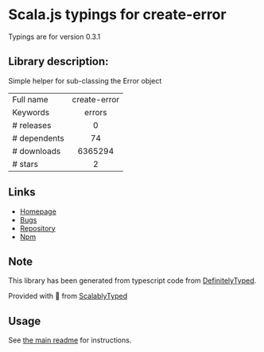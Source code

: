 
# Scala.js typings for create-error

Typings are for version 0.3.1

## Library description:
Simple helper for sub-classing the Error object

|                    |                 |
| ------------------ | :-------------: |
| Full name          | create-error |
| Keywords           | errors |
| # releases         | 0 |
| # dependents       | 74 |
| # downloads        | 6365294 |
| # stars            | 2 |

## Links
- [Homepage](https://github.com/tgriesser/create-error#readme)
- [Bugs](https://github.com/tgriesser/create-error/issues)
- [Repository](https://github.com/tgriesser/create-error)
- [Npm](https://www.npmjs.com/package/create-error)
    


## Note
This library has been generated from typescript code from [DefinitelyTyped](https://definitelytyped.org).

Provided with :purple_heart: from [ScalablyTyped](https://github.com/oyvindberg/ScalablyTyped)

## Usage
See [the main readme](../../readme.md) for instructions.


